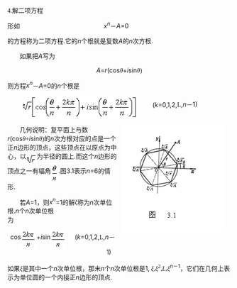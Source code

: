 <div class=Section1>
<p class=1><span lang=EN-US style='font-family:宋体_GB2312'>4.</span><span
lang=ZH-CN style='font-family:宋体_GB2312'>解二项方程</span></p>
<p class=1><span lang=ZH-CN style='font-family:宋体_GB2312'>形如</span><span
lang=EN-US>&nbsp;&nbsp;&nbsp;&nbsp;&nbsp;&nbsp;&nbsp;&nbsp;&nbsp;&nbsp;&nbsp;&nbsp;&nbsp;&nbsp;&nbsp;&nbsp;&nbsp;&nbsp;&nbsp;&nbsp;&nbsp;&nbsp;&nbsp;&nbsp;&nbsp;&nbsp;&nbsp;&nbsp;&nbsp;&nbsp;&nbsp;&nbsp;&nbsp;&nbsp;&nbsp;&nbsp;&nbsp;&nbsp;&nbsp;&nbsp;&nbsp;&nbsp;&nbsp;&nbsp;&nbsp;&nbsp;&nbsp; <i>x<sup>n</sup></i></span><span
lang=ZH-CN style='font-family:宋体_GB2312'>－</span><i><span lang=EN-US>A</span></i><span
lang=EN-US>=0</span></p>
<p class=1><span lang=ZH-CN style='font-family:宋体_GB2312'>的方程称为二项方程</span><span
lang=EN-US>.</span><span lang=ZH-CN style='font-family:宋体_GB2312'>它的</span><i><span
lang=EN-US>n</span></i><span lang=ZH-CN style='font-family:宋体_GB2312'>个根就是复数</span><i><span
lang=EN-US>A</span></i><span lang=ZH-CN style='font-family:宋体_GB2312'>的</span><i><span
lang=EN-US>n</span></i><span lang=ZH-CN style='font-family:宋体_GB2312'>次方根</span><span
lang=EN-US>.</span></p>
<p class=1><span lang=EN-US>&nbsp;&nbsp;&nbsp;&nbsp;&nbsp;&nbsp; </span><span
lang=ZH-CN style='font-family:宋体_GB2312'>如果把</span><i><span lang=EN-US>A</span></i><span
lang=ZH-CN style='font-family:宋体_GB2312'>写为</span></p>
<p class=1 align=center style='text-align:center'><i><span lang=EN-US>A</span></i><span
lang=EN-US>=<i>r</i>(cos</span><i><span lang=ZH-CN style='font-family:宋体_GB2312'>θ</span></i><span
lang=EN-US>+<i>i</i>sin</span><i><span lang=ZH-CN style='font-family:宋体_GB2312'>θ</span></i><span
lang=EN-US style='font-family:宋体_GB2312'>)</span></p>
<p class=1><span lang=ZH-CN style='font-family:宋体_GB2312'>则方程</span><i><span
lang=EN-US>x<sup>n</sup></span></i><span lang=ZH-CN style='font-family:宋体_GB2312'>－</span><i><span
lang=EN-US>A</span></i><span lang=EN-US>=0</span><span lang=ZH-CN
style='font-family:宋体_GB2312'>的</span><i><span lang=EN-US>n</span></i><span
lang=ZH-CN style='font-family:宋体_GB2312'>个根是</span></p>
<p class=1><span lang=EN-US>&nbsp;&nbsp;&nbsp;&nbsp;&nbsp;&nbsp;&nbsp; <sub><img
width=260 height=52 src="res/17e9d95da129bdd93c34fb6cc6aaaa52_5399_files/image002.gif"
u1:shapes="_x0000_i1025" align=absmiddle></sub>&nbsp;&nbsp;&nbsp;&nbsp;&nbsp;&nbsp;&nbsp;&nbsp;&nbsp;(<i>k</i>=0,1,2,</span><span
lang=EN-US style='font-family:"MT Extra"'>L</span><span lang=EN-US>,<i>n</i></span><span
lang=ZH-CN style='font-family:宋体_GB2312'>－</span><span lang=EN-US>1)</span></p>
<p class=1><img width=231 height=241
src="res/17e9d95da129bdd93c34fb6cc6aaaa52_5399_files/image004.gif" align=right hspace=12
alt="文本框:  &#13;&#10;      图   3.1&#13;&#10;" u1:shapes="_x0000_s1027"><span
lang=EN-US>&nbsp;&nbsp;&nbsp;&nbsp;&nbsp;&nbsp; </span><span lang=ZH-CN
style='font-family:宋体_GB2312'>几何说明：复平面上与数</span><i><span lang=EN-US>r</span></i><span
lang=EN-US>(cos</span><i><span lang=ZH-CN style='font-family:宋体_GB2312'>θ</span></i><span
lang=EN-US style='font-family:宋体_GB2312'>+</span><i><span lang=EN-US>i</span></i><span
lang=EN-US>sin</span><i><span lang=ZH-CN style='font-family:宋体_GB2312'>θ</span></i><span
lang=EN-US style='font-family:宋体_GB2312'>)</span><span lang=ZH-CN
style='font-family:宋体_GB2312'>的</span><i><span lang=EN-US>n</span></i><span
lang=ZH-CN style='font-family:宋体_GB2312'>次方根对应的点是一个正</span><i><span lang=EN-US>n</span></i><span
lang=ZH-CN style='font-family:宋体_GB2312'>边形的顶点，这些顶点在以原点为中心，以</span><sub><span
lang=EN-US style='font-size:10.5pt'><img width=24 height=23
src="res/17e9d95da129bdd93c34fb6cc6aaaa52_5399_files/image006.gif" u1:shapes="_x0000_i1026"
align=absmiddle></span></sub><span lang=ZH-CN style='font-family:宋体_GB2312'>为半径的圆上</span><span
lang=EN-US>.</span><span lang=ZH-CN style='font-family:宋体_GB2312'>而这个</span><i><span
lang=EN-US>n</span></i><span lang=ZH-CN style='font-family:宋体_GB2312'>边形的顶点之一有辐角</span><sub><span
lang=EN-US style='font-size:10.5pt'><img width=17 height=41
src="res/17e9d95da129bdd93c34fb6cc6aaaa52_5399_files/image008.gif" u1:shapes="_x0000_i1027"
align=absmiddle></span></sub><span lang=EN-US>.</span><span lang=ZH-CN
style='font-family:宋体_GB2312'>图</span><span lang=EN-US>3.1</span><span
lang=ZH-CN style='font-family:宋体_GB2312'>表示</span><i><span lang=EN-US>n</span></i><span
lang=EN-US>=6</span><span lang=ZH-CN style='font-family:宋体_GB2312'>的情形</span><span
lang=EN-US>.</span></p>
<p class=1><span lang=EN-US>&nbsp;&nbsp;&nbsp;&nbsp;&nbsp;&nbsp; </span><span
lang=ZH-CN style='font-family:宋体_GB2312'>若</span><i><span lang=EN-US>A</span></i><span
lang=EN-US>=1</span><span lang=ZH-CN style='font-family:宋体_GB2312'>，则</span><i><span
lang=EN-US>x<sup>n</sup></span></i><span lang=EN-US>=1</span><span lang=ZH-CN
style='font-family:宋体_GB2312'>的解</span><i><span lang=ZH-CN style='font-family:
宋体_GB2312'>ξ</span></i><span lang=ZH-CN style='font-family:宋体_GB2312'>称为</span><i><span
lang=EN-US>n</span></i><span lang=ZH-CN style='font-family:宋体_GB2312'>次单位根</span><span
lang=EN-US>.<i>n</i></span><span lang=ZH-CN style='font-family:宋体_GB2312'>个</span><i><span
lang=EN-US>n</span></i><span lang=ZH-CN style='font-family:宋体_GB2312'>次单位根为</span><span
lang=EN-US>&nbsp;&nbsp;&nbsp;&nbsp;&nbsp;&nbsp;&nbsp;&nbsp;&nbsp;&nbsp;&nbsp;&nbsp;&nbsp;&nbsp;&nbsp;&nbsp;&nbsp;&nbsp;&nbsp;&nbsp;&nbsp;&nbsp;&nbsp;&nbsp;&nbsp;&nbsp;&nbsp;&nbsp;&nbsp;&nbsp;&nbsp;&nbsp;&nbsp;&nbsp;&nbsp;&nbsp;&nbsp;&nbsp;&nbsp;&nbsp;&nbsp;&nbsp;&nbsp;&nbsp;&nbsp;&nbsp;&nbsp;&nbsp;&nbsp;&nbsp;&nbsp;&nbsp;&nbsp;&nbsp;
</span></p>
<p class=1 align=center style='text-align:center'><span lang=EN-US>cos</span><i><sub><span
lang=EN-US style='font-size:10.5pt'><img width=35 height=41
src="res/17e9d95da129bdd93c34fb6cc6aaaa52_5399_files/image010.gif" u1:shapes="_x0000_i1028"
align=absmiddle></span></sub></i><span lang=EN-US>+<i>i</i>sin</span><i><sub><span
lang=EN-US style='font-size:10.5pt'><img width=35 height=41
src="res/17e9d95da129bdd93c34fb6cc6aaaa52_5399_files/image012.gif" u1:shapes="_x0000_i1029"
align=absmiddle></span></sub><span lang=EN-US>&nbsp;&nbsp;&nbsp;&nbsp; </span></i><span
lang=EN-US>(<i>k</i>=0,1,2,</span><span lang=EN-US style='font-family:"MT Extra"'>L</span><span
lang=EN-US>,<i>n</i></span><span lang=ZH-CN style='font-family:宋体_GB2312'>－</span><span
lang=EN-US>1)&nbsp;&nbsp;&nbsp;&nbsp;&nbsp;&nbsp;&nbsp;&nbsp;&nbsp;&nbsp;&nbsp;&nbsp;
</span></p>
<p class=1><span lang=ZH-CN style='font-family:宋体_GB2312'>如果</span><i><span
lang=ZH-CN style='font-family:宋体_GB2312'>ξ</span></i><span lang=ZH-CN
style='font-family:宋体_GB2312'>是其中一个</span><i><span lang=EN-US>n</span></i><span
lang=ZH-CN style='font-family:宋体_GB2312'>次单位根，那末</span><i><span lang=EN-US>n</span></i><span
lang=ZH-CN style='font-family:宋体_GB2312'>个</span><i><span lang=EN-US>n</span></i><span
lang=ZH-CN style='font-family:宋体_GB2312'>次单位根是</span><span lang=EN-US>1,</span><i><span
lang=EN-US style='font-family:宋体_GB2312'> </span></i><i><span lang=ZH-CN
style='font-family:宋体_GB2312'>ξ</span></i><i><span lang=EN-US style='font-family:
宋体_GB2312'>,</span></i><i><span lang=ZH-CN style='font-family:宋体_GB2312'>ξ</span></i><sup><span
lang=EN-US style='font-family:宋体_GB2312'>2</span></sup><i><span lang=EN-US
style='font-family:宋体_GB2312'>,</span></i><i><span lang=EN-US style='font-family:
"MT Extra"'>L</span></i><i><span lang=EN-US style='font-family:宋体_GB2312'>,</span></i><i><span
lang=ZH-CN style='font-family:宋体_GB2312'>ξ</span><sup><span lang=EN-US>n</span></sup></i><sup><span
lang=ZH-CN style='font-family:宋体_GB2312'>－</span><span lang=EN-US>1</span></sup><span
lang=ZH-CN style='font-family:宋体_GB2312'>，它们在几何上表示为单位圆的一个内接正</span><i><span
lang=EN-US>n</span></i><span lang=ZH-CN style='font-family:宋体_GB2312'>边形的顶点</span><span
lang=EN-US>.</span></p>
</div>